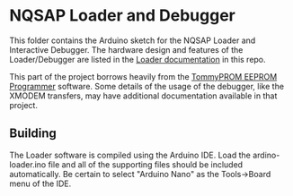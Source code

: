 # NQSAP Loader and Debugger

This folder contains the Arduino sketch for the NQSAP Loader and Interactive Debugger.
The hardware design and features of the Loader/Debugger are listed in the
[Loader documentation](https://tomnisbet.github.io/nqsap-pcb/docs/loader/) in this repo.

This part of the project borrows heavily from the
[TommyPROM EEPROM Programmer](https://github.com/TomNisbet/TommyPROM) software.
Some details of the usage of the debugger, like the XMODEM transfers, may have additional
documentation available in that project.

## Building

The Loader software is compiled using the Arduino IDE.  Load the ardino-loader.ino file
and all of the supporting files should be included automatically.  Be certain to select
"Arduino Nano" as the Tools->Board menu of the IDE.
